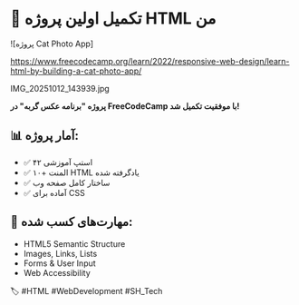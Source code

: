 # 🎉 تکمیل اولین پروژه HTML من

![پروژه Cat Photo App]

https://www.freecodecamp.org/learn/2022/responsive-web-design/learn-html-by-building-a-cat-photo-app/

IMG_20251012_143939.jpg

**پروژه "برنامه عکس گربه" در FreeCodeCamp با موفقیت تکمیل شد!**

## 📊 آمار پروژه:
- ✅ ۴۲ استپ آموزشی
- ✅ ۱۰+ المنت HTML یادگرفته شده
- ✅ ساختار کامل صفحه وب
- ✅ آماده برای CSS

## 🎯 مهارت‌های کسب شده:
- HTML5 Semantic Structure
- Images, Links, Lists
- Forms & User Input
- Web Accessibility

🏷️ #HTML #WebDevelopment #SH_Tech
